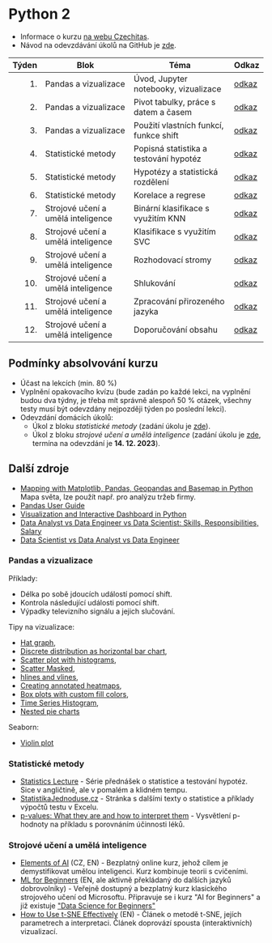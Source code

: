 # Python 2

* Informace o kurzu [na webu Czechitas](https://www.czechitas.cz/kurzy/python-2).
* Návod na odevzdávání úkolů na GitHub je [zde](ukoly.md).

| Týden | Blok | Téma                                                             | Odkaz                   | 
|------:|---|---------------------------------------------------------------------|-------------------------|
|    1. | Pandas a vizualizace  | Úvod, Jupyter notebooky, vizualizace            | [odkaz](01/lekce.ipynb) | 
|    2. | Pandas a vizualizace  | Pivot tabulky, práce s datem a časem            | [odkaz](02/lekce.ipynb) |
|    3. | Pandas a vizualizace  | Použití vlastních funkcí, funkce shift          | [odkaz](03/lekce.ipynb) |
|    4. | Statistické metody  | Popisná statistika a testování hypotéz            | [odkaz](04/lekce.ipynb) |
|    5. | Statistické metody  | Hypotézy a statistická rozdělení                  | [odkaz](05/lekce.ipynb) |
|    6. | Statistické metody  | Korelace a regrese                                | [odkaz](06/lekce.ipynb) |
|    7. | Strojové učení a umělá inteligence | Binární klasifikace s využitím KNN | [odkaz](07/lekce.ipynb) |
|    8. | Strojové učení a umělá inteligence | Klasifikace s využitím SVC         | [odkaz](08/lekce.ipynb) |
|    9. | Strojové učení a umělá inteligence | Rozhodovací stromy                 | [odkaz](09/lekce.ipynb) |
|   10. | Strojové učení a umělá inteligence | Shlukování                         | [odkaz](10/lekce.ipynb) |
|   11. | Strojové učení a umělá inteligence | Zpracování přirozeného jazyka      | [odkaz](11/lekce.ipynb) |
|   12. | Strojové učení a umělá inteligence | Doporučování obsahu                | [odkaz](12/lekce.ipynb) |



## Podmínky absolvování kurzu

- Účast na lekcích (min. 80 %)
- Vyplnění opakovacího kvízu (bude zadán po každé lekci, na vyplnění budou dva týdny, je třeba mít správně alespoň 50 % otázek, všechny testy musí být odevzdány nejpozději týden po poslední lekci).
- Odevzdání domácích úkolů:
  * Úkol z bloku *statistické metody* (zadání úkolu je [zde](ukoly.md)).
  * Úkol z bloku *strojové učení a umělá inteligence* (zadání úkolu je [zde](ukoly.md), termína na odevzdání je **14. 12. 2023**).


## Další zdroje

- [Mapping with Matplotlib, Pandas, Geopandas and Basemap in Python
](https://towardsdatascience.com/mapping-with-matplotlib-pandas-geopandas-and-basemap-in-python-d11b57ab5dac)
Mapa světa, lze použít např. pro analýzu tržeb firmy.
- [Pandas User Guide](https://pandas.pydata.org/docs/user_guide/index.html#user-guide) 
- [Visualization and Interactive Dashboard in Python
](https://towardsdatascience.com/visualization-and-interactive-dashboard-in-python-c2f2a88b2ba3)
- [Data Analyst vs Data Engineer vs Data Scientist: Skills, Responsibilities, Salary](https://www.edureka.co/blog/data-analyst-vs-data-engineer-vs-data-scientist/)
- [Data Scientist vs Data Analyst vs Data Engineer](https://towardsdatascience.com/data-scientist-vs-data-analyst-vs-data-engineer-1e2514a36d41)

### Pandas a vizualizace

Příklady:

- Délka po sobě jdoucích událostí pomocí shift.
- Kontrola následující události pomocí shift.
- Výpadky televizního signálu a jejich slučování.

Tipy na vizualizace:
- [Hat graph](https://matplotlib.org/stable/gallery/lines_bars_and_markers/hat_graph.html#sphx-glr-gallery-lines-bars-and-markers-hat-graph-py),
- [Discrete distribution as horizontal bar chart](https://matplotlib.org/stable/gallery/lines_bars_and_markers/horizontal_barchart_distribution.html#sphx-glr-gallery-lines-bars-and-markers-horizontal-barchart-distribution-py),
- [Scatter plot with histograms](https://matplotlib.org/stable/gallery/lines_bars_and_markers/scatter_hist.html#sphx-glr-gallery-lines-bars-and-markers-scatter-hist-py),
- [Scatter Masked](https://matplotlib.org/stable/gallery/lines_bars_and_markers/scatter_masked.html#sphx-glr-gallery-lines-bars-and-markers-scatter-masked-py),
- [hlines and vlines](https://matplotlib.org/stable/gallery/lines_bars_and_markers/vline_hline_demo.html#sphx-glr-gallery-lines-bars-and-markers-vline-hline-demo-py),
- [Creating annotated heatmaps](https://matplotlib.org/stable/gallery/images_contours_and_fields/image_annotated_heatmap.html#sphx-glr-gallery-images-contours-and-fields-image-annotated-heatmap-py),
- [Box plots with custom fill colors](https://matplotlib.org/stable/gallery/statistics/boxplot_color.html#sphx-glr-gallery-statistics-boxplot-color-py),
- [Time Series Histogram](https://matplotlib.org/stable/gallery/statistics/time_series_histogram.html#sphx-glr-gallery-statistics-time-series-histogram-py),
- [Nested pie charts](https://matplotlib.org/stable/gallery/pie_and_polar_charts/nested_pie.html#sphx-glr-gallery-pie-and-polar-charts-nested-pie-py.)

Seaborn:
- [Violin plot](https://seaborn.pydata.org/examples/grouped_violinplots.html)

### Statistické metody

- [Statistics Lecture](https://www.youtube.com/watch?v=9FtHB7V14Fo&list=PL5102DFDC6790F3D0) - Série přednášek o
  statistice a testování hypotéz. Sice v angličtině, ale v pomalém a klidném tempu.
- [StatistikaJednoduse.cz](https://statistikajednoduse.cz/) - Stránka s dalšími texty o statistice a příklady výpočtů
testu v Excelu.
- [p-values: What they are and how to interpret them](https://www.youtube.com/watch?v=vemZtEM63GY) - Vysvětlení
p-hodnoty na příkladu s porovnáním účinnosti léků.

### Strojové učení a umělá inteligence

- [Elements of AI](https://www.elementsofai.cz/) (CZ, EN) - Bezplatný online kurz, jehož cílem je 
demystifikovat umělou inteligenci. Kurz kombinuje teorii s cvičeními.
- [ML for Beginners](https://github.com/microsoft/ML-For-Beginners) (EN, ale aktivně překládaný do dalších jazyků dobrovolníky) -
Veřejně dostupný a bezplatný kurz klasického strojového učení od Microsoftu. Připravuje se i kurz "AI for Beginners" a již existuje 
["Data Science for Beginners"](https://github.com/microsoft/Data-Science-For-Beginners) 
- [How to Use t-SNE Effectively](https://distill.pub/2016/misread-tsne/) (EN) - Článek o metodě t-SNE, jejích
parametrech a interpretaci. Článek doprovází spousta (interaktivních) vizualizací.
